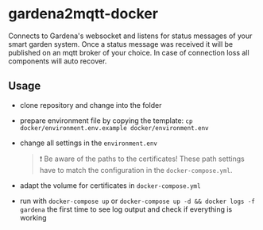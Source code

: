 # gardena2mqtt-docker
Connects to Gardena's websocket and listens for status messages of your smart garden system. Once a status message
was received it will be published on an mqtt broker of your choice. In case of connection loss all components 
will auto recover.
## Usage
- clone repository and change into the folder
- prepare environment file by copying the template: ```cp docker/environment.env.example docker/environment.env```
- change all settings in the ```environment.env```
   
    > :exclamation: Be aware of the paths to the certificates! These path settings have to match the configuration in the 
```docker-compose.yml```.
- adapt the volume for certificates in ```docker-compose.yml```
- run with ```docker-compose up``` or ```docker-compose up -d && docker logs -f gardena``` the first time to see log 
output and check if everything is working
